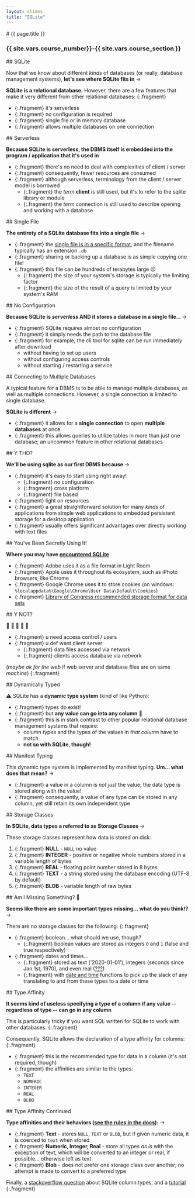 ```yaml
---
layout: slides
title: "SQLite"
---
```


<section markdown="block" class="intro-slide">
# {{ page.title }}


### {{ site.vars.course_number}}-{{ site.vars.course_section }}

<p><small></small></p>
</section>


<section markdown="block">
## SQLite

Now that we know about different _kinds_ of databases (or really, database management systems), __let's see where <span class="hl">SQLite</span> fits in__ &rarr;

__SQLite is a <span class="hl">relational</span> database.__ However, there are a few features that make it very different from other relational databases:
{:.fragment}

* {:.fragment} it's serverless 
* {:.fragment} no configuration is required
* {:.fragment} single file or in memory database
* {:.fragment} allows multiple databases on one connection


</section>

<section markdown="block">
## Serverless

__Because SQLite is <span class="hl">serverless</span>, the DBMS itself is embedded into the program / application that it's used in__

* {:.fragment} there's no need to deal with complexities of client / server
* {:.fragment} consequently, fewer resources are consumed
* {:.fragment} although serverless, terminology from the client / server model is borrowed
	* {:.fragment} the _term_ __client__ is still used, but it's to refer to the sqlite library or module
	* {:.fragment} the _term_ connection is still used to describe opening and working with a database

</section>

<section markdown="block">
## Single File

__The entirety of a SQLite database fits into a single file__ &rarr;

* {:.fragment} the [single file is in a specific format](https://www.sqlite.org/fileformat.html), and the filename typically has an extension `.db`
* {:.fragment} sharing or backing up a database is as simple copying one file!
* {:.fragment} this file can be hundreds of terabytes large 😮
	* {:.fragment} the size of your system's storage is typically the limiting factor
	* {:.fragment} the size of the result of a query is limited by your system's RAM

</section>
<section markdown="block">
## No Configuration

__Because SQLite is _serverless_ AND it stores a database in a single file__... &rarr;

* {:.fragment} SQLite requires almost <span class="hl">no configuration</span>
* {:.fragment} it simply needs the path to the database file
* {:.fragment} for example, the cli tool for sqlite can be run immediately after download
	* without having to set up users
	* without configuring access controls
	* without starting / restarting a service

</section>

<section markdown="block">
## Connecting to Multiple Databases

A typical feature for a DBMS is to be able to manage multiple databases, as well as multiple connections. However, a single connection is limited to single database. 

__SQLite is different__ &rarr;

* {:.fragment} it allows for a __single connection__ to open __multiple databases__ at once.
* {:.fragment} this allows queries to utilize tables in more than just one database; an uncommon feature in other relational databases

</section>

<section markdown="block">
## Y THO?

__We'll be using sqlite as our first DBMS because__ &rarr;

* {:.fragment} it's <span class="hl">easy</span> to start using right away!
	* {:.fragment} no configuration
	* {:.fragment} cross platform
	* {:.fragment} file based
* {:.fragment} light on resources
* {:.fragment} a great straightforward solution for many _kinds_ of applications from simple web applications to embedded persistent storage for a desktop application
* {:.fragment} usually offers significant advantages over directly working with text files

</section>
<section markdown="block">
## You've Been Secretly Using It!

__Where you may have [encountered SQLite](https://sqlite.org/famous.html)__

* {:.fragment} Adobe uses it as a file format in Light Room
* {:.fragment} Apple uses it throughout its ecosystem, such as iPhoto
browsers, like Chrome
* {:.fragment} Google Chrome uses it to store cookies (on windows: `%localappdata%\Google\Chrome\User Data\Default\Cookies`)
* {:.fragment} [Library of Congress recommended storage format for data sets](https://www.loc.gov/preservation/resources/rfs/data.html#datasets)

</section>

<section markdown="block">
## Y NOT?

🙅 🙅 🙅 🙅 🙅

* {:.fragment} u need access control / users
* {:.fragment} u def want client server
	* {:.fragment} data files accessed via network
	* {:.fragment} clients access database via network

(_maybe ok for the web_ if web server and database files are on same _machine_)
{:.fragment}

</section>



<section markdown="block">
## Dynamically Typed 

⚠️ SQLite has a __dynamic type system__ (kind of like Python):

* {:.fragment} types do exist!
* {:.fragment} but __any value can go into any column__ 🤯
* {:.fragment} this is in stark contrast to other popular relational database management systems that require:
	* column types and the types of the values in _that column_ have to match
	* __not so with SQLite, though!__
</section>

<section markdown="block">
## Manifest Typing

This <span class="hl">dynamic type system</span> is implemented by <span class="hl">manifest typing</span>. __Um... what does that mean?__ &rarr;

* {:.fragment} a value in a column is _not just_ the value; the data type is stored along with the value!
* {:.fragment} consequently, a value of any type can be stored in any column, yet still retain its own independent type

</section>
<section markdown="block">
## Storage Classes

__In SQLite, data types a referred to as <span class="hl">Storage Classes</span>__ &rarr;

These storage classes represent how data is stored on disk:


1. {:.fragment} __NULL__ - `NULL` no value
2. {:.fragment} __INTEGER__ - positive or negative whole numbers stored in a variable length of bytes
3. {:.fragment} __REAL__ - floating point number stored in 8 bytes
4. {:.fragment} __TEXT__ - a string stored using the database encoding (UTF-8 by default)
5. {:.fragment} __BLOB__ - variable length of raw bytes

</section>

<section markdown="block">
## Am I Missing Something? 🔎

__Seems like there are some important types missing... what do you think!?__ &rarr;

There are no storage classes for the following:
{:.fragment}

* {:.fragment} boolean... <span class="fragment">what should we use, though?</span>
	* {:.fragment} boolean values are stored as integers `0` and `1` (false and true respectively)
* {:.fragment} dates and times...
	* {:.fragment} stored as text ('2020-01-01'), integers (seconds since Jan 1st, 1970), and even real ([???](https://simple.wikipedia.org/wiki/Julian_day#:~:text=The%20Julian%20day%20or%20Julian,multiples%20of%207%20are%20Mondays.))
	* {:.fragment} with [date and time](https://sqlite.org/lang_datefunc.html) functions to pick up the slack of any translating to and from these types to a date or time

</section>


<section markdown="block">
## Type Affinity

__It seems kind of useless specifying a type of a column if any value -- regardless of type -- can go in any column__

This is particularly tricky if you want SQL written for SQLite to work with other databases.
{:.fragment}

Consequently, SQLite allows the declaration of a <span class="hl">type affinity</span> for columns:
{:.fragment}

* {:.fragment} this is the recommended type for data in a column (it's not required, though)
* {:.fragment} the affinities are similar to the types:
	* `TEXT`
	* `NUMERIC`
	* `INTEGER`
	* `REAL`
	* `BLOB`
</section>

<section markdown="block">
##  Type Affinity Continued

__Type affinities and their behaviors ([see the rules in the docs](https://sqlite.org/datatype3.html#type_affinity)):__ &rarr;

* {:.fragment} __Text__ - stores `NULL`, `TEXT` or `BLOB`, but if given numeric data, it is coerced to `text` when stored
* {:.fragment} __Numeric, Integer, Real__ - store all types _as is_ with the exception of text, which will be converted to an integer or real, if possible... otherwise left as text 
* {:.fragment} __Blob__ - does not prefer one storage class over another; no attempt is made to convert to a preferred type

Finally, a [stackoverflow question](https://dba.stackexchange.com/questions/203220/sqlite-what-is-the-use-of-specifying-data-types) about SQLite column types, and a [tutorial](https://www.sqlitetutorial.net/sqlite-data-types/)
{:.fragment}
</section>

